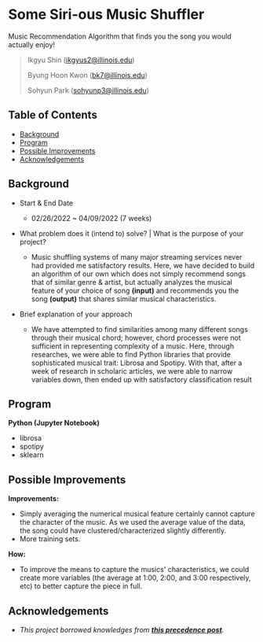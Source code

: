 # Some Siri-ous Music Shuffler
Music Recommendation Algorithm that finds you the song you would actually enjoy! 
> Ikgyu Shin (ikgyus2@illinois.edu)
>
> Byung Hoon Kwon (bk7@illinois.edu)
> 
> Sohyun Park (sohyunp3@illinois.edu)

## Table of Contents
* [Background](#background)
* [Program](#program)
* [Possible Improvements](#possible-improvements)
* [Acknowledgements](#acknowledgements)


## Background

- Start & End Date
  - 02/26/2022 ~ 04/09/2022 (7 weeks)

- What problem does it (intend to) solve? | What is the purpose of your project?
  - Music shuffling systems of many major streaming services never had provided me satisfactory results. Here, we have decided to build an algorithm of our own which does not simply recommend songs that of similar genre & artist, but actually analyzes the musical feature of your choice of song **(input)** and recommends you the song **(output)** that shares similar musical characteristics.

- Brief explanation of your approach
  - We have attempted to find similarities among many different songs through their musical chord; however, chord processes were not sufficient in representing complexity of a music. Here, through researches, we were able to find Python libraries that provide sophisticated musical trait: Librosa and Spotipy. With that, after a week of research in scholaric articles, we were able to narrow variables down, then ended up with satisfactory classification result


## Program

**Python (Jupyter Notebook)**
- librosa
- spotipy
- sklearn

## Possible Improvements

**Improvements:**
- Simply averaging the numerical musical feature certainly cannot capture the character of the music. As we used the average value of the data, the song could have clustered/characterized slightly differently.
- More training sets.

**How:**
- To improve the means to capture the musics' characteristics, we could create more variables (the average at 1:00, 2:00, and 3:00 respectively, etc) to better capture the piece in full. 


## Acknowledgements

- *This project borrowed knowledges from __[this precedence post](https://www.kdnuggets.com/2020/02/audio-data-analysis-deep-learning-python-part-1.html)__.*
